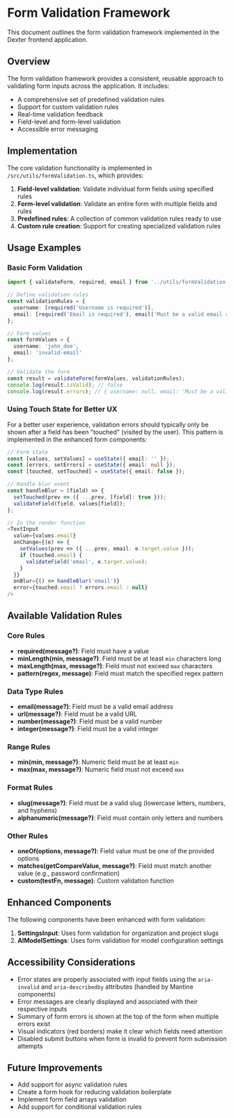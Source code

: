 # Form Validation Framework

This document outlines the form validation framework implemented in the Dexter frontend application.

## Overview

The form validation framework provides a consistent, reusable approach to validating form inputs across the application. It includes:

- A comprehensive set of predefined validation rules
- Support for custom validation rules
- Real-time validation feedback
- Field-level and form-level validation
- Accessible error messaging

## Implementation

The core validation functionality is implemented in `/src/utils/formValidation.ts`, which provides:

1. **Field-level validation**: Validate individual form fields using specified rules
2. **Form-level validation**: Validate an entire form with multiple fields and rules
3. **Predefined rules**: A collection of common validation rules ready to use
4. **Custom rule creation**: Support for creating specialized validation rules

## Usage Examples

### Basic Form Validation

```typescript
import { validateForm, required, email } from '../utils/formValidation';

// Define validation rules
const validationRules = {
  username: [required('Username is required')],
  email: [required('Email is required'), email('Must be a valid email address')]
};

// Form values
const formValues = {
  username: 'john_doe',
  email: 'invalid-email'
};

// Validate the form
const result = validateForm(formValues, validationRules);
console.log(result.isValid); // false
console.log(result.errors); // { username: null, email: 'Must be a valid email address' }
```

### Using Touch State for Better UX

For a better user experience, validation errors should typically only be shown after a field has been "touched" (visited by the user). This pattern is implemented in the enhanced form components:

```typescript
// Form state
const [values, setValues] = useState({ email: '' });
const [errors, setErrors] = useState({ email: null });
const [touched, setTouched] = useState({ email: false });

// Handle blur event
const handleBlur = (field) => {
  setTouched(prev => ({ ...prev, [field]: true }));
  validateField(field, values[field]);
};

// In the render function
<TextInput
  value={values.email}
  onChange={(e) => {
    setValues(prev => ({ ...prev, email: e.target.value }));
    if (touched.email) {
      validateField('email', e.target.value);
    }
  }}
  onBlur={() => handleBlur('email')}
  error={touched.email ? errors.email : null}
/>
```

## Available Validation Rules

### Core Rules

- **required(message?)**: Field must have a value
- **minLength(min, message?)**: Field must be at least `min` characters long
- **maxLength(max, message?)**: Field must not exceed `max` characters
- **pattern(regex, message)**: Field must match the specified regex pattern

### Data Type Rules

- **email(message?)**: Field must be a valid email address
- **url(message?)**: Field must be a valid URL
- **number(message?)**: Field must be a valid number
- **integer(message?)**: Field must be a valid integer

### Range Rules

- **min(min, message?)**: Numeric field must be at least `min`
- **max(max, message?)**: Numeric field must not exceed `max`

### Format Rules

- **slug(message?)**: Field must be a valid slug (lowercase letters, numbers, and hyphens)
- **alphanumeric(message?)**: Field must contain only letters and numbers

### Other Rules

- **oneOf(options, message?)**: Field value must be one of the provided options
- **matches(getCompareValue, message?)**: Field must match another value (e.g., password confirmation)
- **custom(testFn, message)**: Custom validation function

## Enhanced Components

The following components have been enhanced with form validation:

1. **SettingsInput**: Uses form validation for organization and project slugs
2. **AIModelSettings**: Uses form validation for model configuration settings

## Accessibility Considerations

- Error states are properly associated with input fields using the `aria-invalid` and `aria-describedby` attributes (handled by Mantine components)
- Error messages are clearly displayed and associated with their respective inputs
- Summary of form errors is shown at the top of the form when multiple errors exist
- Visual indicators (red borders) make it clear which fields need attention
- Disabled submit buttons when form is invalid to prevent form submission attempts

## Future Improvements

- Add support for async validation rules
- Create a form hook for reducing validation boilerplate
- Implement form field arrays validation
- Add support for conditional validation rules